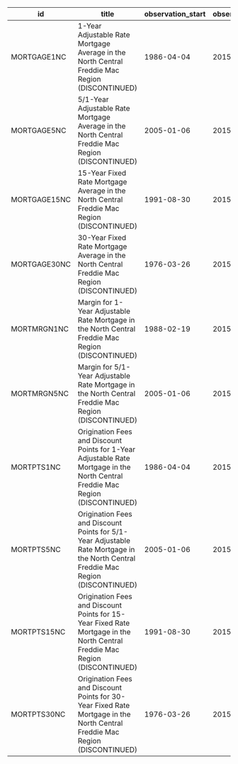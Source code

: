 | id           | title                                                                                                                             | observation_start   | observation_end   |
|--------------|-----------------------------------------------------------------------------------------------------------------------------------|---------------------|-------------------|
| MORTGAGE1NC  | 1-Year Adjustable Rate Mortgage Average in the North Central Freddie Mac Region (DISCONTINUED)                                    | 1986-04-04          | 2015-12-31        |
| MORTGAGE5NC  | 5/1-Year Adjustable Rate Mortgage Average in the North Central Freddie Mac Region (DISCONTINUED)                                  | 2005-01-06          | 2015-12-31        |
| MORTGAGE15NC | 15-Year Fixed Rate Mortgage Average in the North Central Freddie Mac Region (DISCONTINUED)                                        | 1991-08-30          | 2015-12-31        |
| MORTGAGE30NC | 30-Year Fixed Rate Mortgage Average in the North Central Freddie Mac Region (DISCONTINUED)                                        | 1976-03-26          | 2015-12-31        |
| MORTMRGN1NC  | Margin for 1-Year Adjustable Rate Mortgage in the North Central Freddie Mac Region (DISCONTINUED)                                 | 1988-02-19          | 2015-12-31        |
| MORTMRGN5NC  | Margin for 5/1-Year Adjustable Rate Mortgage in the North Central Freddie Mac Region (DISCONTINUED)                               | 2005-01-06          | 2015-12-31        |
| MORTPTS1NC   | Origination Fees and Discount Points for 1-Year Adjustable Rate Mortgage in the North Central Freddie Mac Region (DISCONTINUED)   | 1986-04-04          | 2015-12-31        |
| MORTPTS5NC   | Origination Fees and Discount Points for 5/1-Year Adjustable Rate Mortgage in the North Central Freddie Mac Region (DISCONTINUED) | 2005-01-06          | 2015-12-31        |
| MORTPTS15NC  | Origination Fees and Discount Points for 15-Year Fixed Rate Mortgage in the North Central Freddie Mac Region (DISCONTINUED)       | 1991-08-30          | 2015-12-31        |
| MORTPTS30NC  | Origination Fees and Discount Points for 30-Year Fixed Rate Mortgage in the North Central Freddie Mac Region (DISCONTINUED)       | 1976-03-26          | 2015-12-31        |